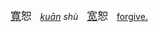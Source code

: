 <big>[寬]()恕</big>　*[kuān]() shù*　<big>[宽]()恕</big>　[forgive.](https://fanyi.baidu.com/#zh/en/宽恕)  


<!--
<big>[出]()售</big>　*[chū]() shòu*　<big>　　</big>　[sell.](https://fanyi.baidu.com/#zh/en/出售)   
<big>[零]()售</big>　*[líng]() shòu*　<big>　　</big>　[retail.](https://fanyi.baidu.com/#zh/en/零售)   
-->



<!--
<big>知[道]()</big>　<big>　　</big>　<tt>zhī[dào]() </tt>　
[know.](https://fanyi.baidu.com/#zh/en/知道)   
<big>知[識]()</big>　<big>知[识]()</big>　<tt>zhī[shì]() </tt>　
[knowledge.](https://fanyi.baidu.com/#zh/en/知识)   
<big>智[慧]()</big>　<big>　　</big>　<tt>zhì[huì ]()</tt>　
[wisdom.](https://fanyi.baidu.com/#zh/en/智慧)   
<big>智[能]()</big>　<big>　　</big>　<tt>zhì[néng]()</tt>　
[intellect.](https://fanyi.baidu.com/#zh/en/智能)   
<big>蜘[蛛]()</big>　<big>　　</big>　<tt>zhī[zhū]() </tt>　 
[spider.](https://fanyi.baidu.com/#zh/en/蜘蛛)  
<big>痴[迷]()</big>　<big>　　</big>　<tt>chī[mí]()  </tt>　 
[obsessed.](https://fanyi.baidu.com/#zh/en/痴迷)   
<big>[花]()痴</big>　<big>　　</big>　<tt>[huā]()chī </tt>　 
[(girl) in love.](https://fanyi.baidu.com/#zh/en/花痴)    
<big>踟[蹰]()</big>　<big>　　</big>　<tt>chí[chú]() </tt>　 
[hesitate.](https://fanyi.baidu.com/#zh/en/踟蹰)   
-->
